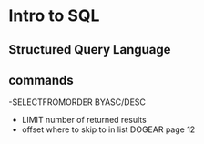 # Intro to SQL

## Structured Query Language

## commands
-SELECT<stuff i want>FROM<what tabel its from>ORDER BY<column>ASC/DESC
- LIMIT number of returned results
- offset where to skip to in list
DOGEAR page 12